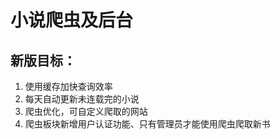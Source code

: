 # 小说爬虫及后台

## 新版目标：

1. 使用缓存加快查询效率
2. 每天自动更新未连载完的小说
3. 爬虫优化，可自定义爬取的网站
4. 爬虫板块新增用户认证功能、只有管理员才能使用爬虫爬取新书
